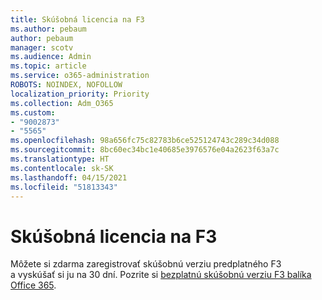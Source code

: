 ```yaml
---
title: Skúšobná licencia na F3
ms.author: pebaum
author: pebaum
manager: scotv
ms.audience: Admin
ms.topic: article
ms.service: o365-administration
ROBOTS: NOINDEX, NOFOLLOW
localization_priority: Priority
ms.collection: Adm_O365
ms.custom:
- "9002873"
- "5565"
ms.openlocfilehash: 98a656fc75c82783b6ce525124743c289c34d088
ms.sourcegitcommit: 8bc60ec34bc1e40685e3976576e04a2623f63a7c
ms.translationtype: HT
ms.contentlocale: sk-SK
ms.lasthandoff: 04/15/2021
ms.locfileid: "51813343"
---
```

# <a name="f3-trail-license"></a>Skúšobná licencia na F3

Môžete si zdarma zaregistrovať skúšobnú verziu predplatného F3 a vyskúšať si ju na 30 dní. Pozrite si [bezplatnú skúšobnú verziu F3 balíka Office 365](https://go.microsoft.com/fwlink/p/?LinkID=848845&clcid=0x409&culture=en-us&country=US).

